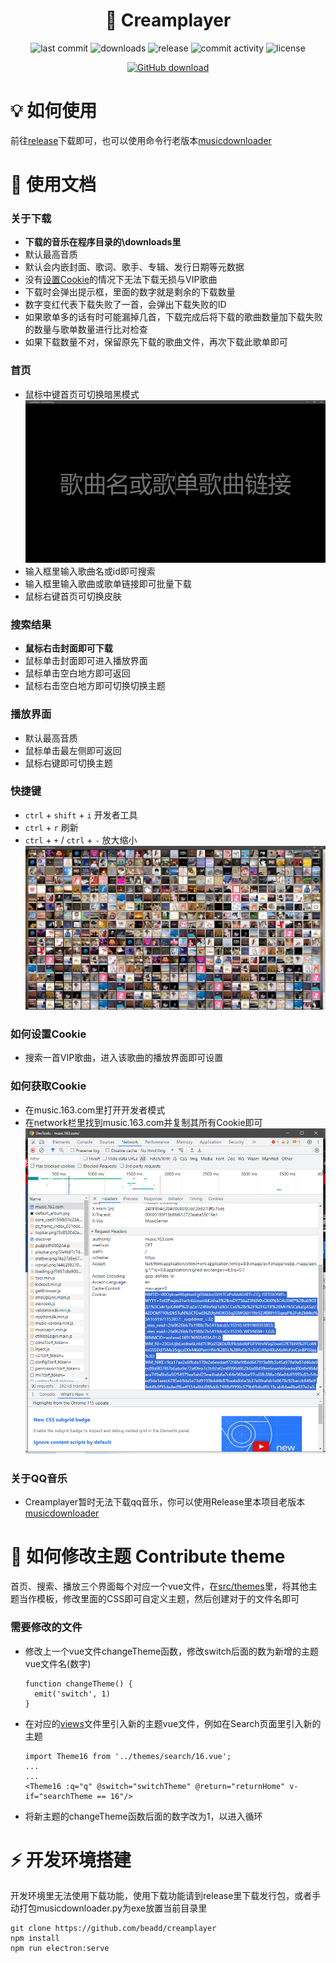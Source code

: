 <h1 align="center">🎵 Creamplayer</h1>

<p align="center">
<img src="https://img.shields.io/github/last-commit/beadd/musicdownloader.svg?style=flat" alt="last commit">
<img src="https://img.shields.io/github/downloads/beadd/musicdownloader/total?style=flat" alt="downloads">
<img src="https://img.shields.io/github/v/release/beadd/musicdownloader?style=flat" alt="release">
<img src="https://img.shields.io/github/commit-activity/y/beadd/musicdownloader?style=flat" alt="commit activity">
<img src="https://img.shields.io/badge/license-MIT-blue.svg?longCache=true&style=flat" alt="license">
</p>

<p align="center">
<a href="https://github.com/beadd/creamplayer/releases/latest"><img src="https://raw.githubusercontent.com/Beadd/MusicDownloader/main/images/download_github.png" alt="GitHub download" width=""></a>
</p>

# 💡 如何使用
前往[release](https://github.com/beadd/creamplayer/releases)下载即可，也可以使用命令行老版本[musicdownloader](https://github.com/Beadd/Creamplayer/releases/tag/v2.6.1)

# 📖 使用文档

### 关于下载
- **下载的音乐在程序目录的\downloads里**
- 默认最高音质
- 默认会内嵌封面、歌词、歌手、专辑、发行日期等元数据
- 没有[设置Cookie](#%E5%A6%82%E4%BD%95%E8%AE%BE%E7%BD%AEcookie-how-to-set-cookies)的情况下无法下载无损与VIP歌曲
- 下载时会弹出提示框，里面的数字就是剩余的下载数量
- 数字变红代表下载失败了一首，会弹出下载失败的ID
- 如果歌单多的话有时可能漏掉几首，下载完成后将下载的歌曲数量加下载失败的数量与歌单数量进行比对检查
- 如果下载数量不对，保留原先下载的歌曲文件，再次下载此歌单即可


### 首页
- 鼠标中键首页可切换暗黑模式
![](https://raw.githubusercontent.com/Beadd/Creamplayer/main/images/home.png)
- 输入框里输入歌曲名或id即可搜索
- 输入框里输入歌曲或歌单链接即可批量下载
- 鼠标右键首页可切换皮肤

### 搜索结果
- **鼠标右击封面即可下载**
- 鼠标单击封面即可进入播放界面
- 鼠标单击空白地方即可返回
- 鼠标右击空白地方即可切换切换主题

### 播放界面
- 默认最高音质
- 鼠标单击最左侧即可返回
- 鼠标右键即可切换主题

### 快捷键
- `ctrl` + `shift` + `i` 开发者工具
- `ctrl` + `r` 刷新
- `ctrl` + `+` / `ctrl` + `-` 放大缩小
![](https://raw.githubusercontent.com/Beadd/Creamplayer/main/images/search.png)

### 如何设置Cookie 
- 搜索一首VIP歌曲，进入该歌曲的播放界面即可设置

### 如何获取Cookie 
- 在music.163.com里打开开发者模式
- 在network栏里找到music.163.com并复制其所有Cookie即可
![](https://raw.githubusercontent.com/Beadd/Creamplayer/main/images/cookie.png)

### 关于QQ音乐
- Creamplayer暂时无法下载qq音乐，你可以使用Release里本项目老版本[musicdownloader](https://github.com/Beadd/Creamplayer/releases/tag/v2.6.1)

# 🎨 如何修改主题 Contribute theme
首页、搜索、播放三个界面每个对应一个vue文件，在[src/themes](https://github.com/Beadd/Creamplayer/tree/main/src/themes)里，将其他主题当作模板，修改里面的CSS即可自定义主题，然后创建对于的文件名即可 
### 需要修改的文件
- 修改上一个vue文件changeTheme函数，修改switch后面的数为新增的主题vue文件名(数字)
  ```
  function changeTheme() {
    emit('switch', 1)
  }
  ```
- 在对应的[views](https://github.com/Beadd/Creamplayer/tree/main/src/views)文件里引入新的主题vue文件，例如在Search页面里引入新的主题
  ```
  import Theme16 from '../themes/search/16.vue';
  ...
  ...
  <Theme16 :q="q" @switch="switchTheme" @return="returnHome" v-if="searchTheme == 16"/>
  ```
- 将新主题的changeTheme函数后面的数字改为1，以进入循环

# ⚡ 开发环境搭建
开发环境里无法使用下载功能，使用下载功能请到release里下载发行包，或者手动打包musicdownloader.py为exe放置当前目录里
```
git clone https://github.com/beadd/creamplayer
npm install
npm run electron:serve
```
